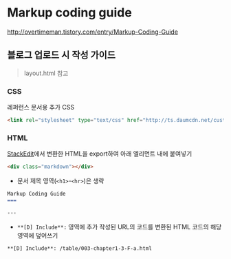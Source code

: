 **Markup coding guide**
===

http://overtimeman.tistory.com/entry/Markup-Coding-Guide

블로그 업로드 시 작성 가이드
---

> layout.html 참고

### CSS

레퍼런스 문서용 추가 CSS

```html
<link rel="stylesheet" type="text/css" href="http://ts.daumcdn.net/custom/blog/173/1735446/skin/images/markdown-reference.css">
```

### HTML

[StackEdit](https://stackedit.io/editor)에서 변환한 HTML을 export하여 아래 엘리먼트 내에 붙여넣기

```html
<div class="markdown"></div>
```

- 문서 제목 영역(```<h1>```-```<hr>```)은 생략
```markdown
Markup Coding Guide
===

---
```
- ```**[D] Include**:``` 영역에 추가 작성된 URL의 코드를 변환된 HTML 코드의 해당 영역에 덮어쓰기
```markdown
**[D] Include**: /table/003-chapter1-3-F-a.html
```